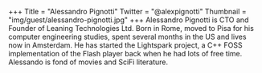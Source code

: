 +++
Title = "Alessandro Pignotti"
Twitter = "@alexpignotti"
Thumbnail = "img/guest/alessandro-pignotti.jpg"
+++
Alessandro Pignotti is CTO and Founder of Leaning Technologies Ltd. Born in Rome, moved to Pisa for his computer engineering studies, spent several months in the US and lives now in Amsterdam. He has started the Lightspark project, a C++ FOSS implementation of the Flash player back when he had lots of free time. Alessando is fond of movies and SciFi literature.